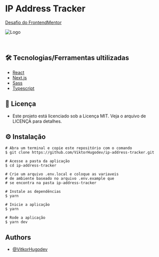 
# IP Address Tracker

[Desafio do FrontendMentor](https://www.frontendmentor.io/challenges/ip-address-tracker-I8-0yYAH0)

![Logo](https://res.cloudinary.com/dz209s6jk/image/upload/q_auto:good,w_900/Challenges/p6khgutnfr78zbs9kje7.jpg)

&nbsp;

## 🛠️ Tecnologias/Ferramentas ultilizadas

* [React](https://pt-br.reactjs.org/E)
* [Next.js](https://nextjs.org/)
* [Sass](https://sass-lang.com/documentation)
* [Typescript](https://www.typescriptlang.org/docs/)

## 📝 Licença
- Este projeto está licenciado sob a Licença MIT. Veja o arquivo de LICENÇA para detalhes.
## ⚙️ Instalação
```
# Abra um terminal e copie este repositório com o comando
$ git clone https://github.com/ViktorHugodev/ip-address-tracker.git
```

```
# Acesse a pasta da aplicação
$ cd ip-address-tracker

# Crie um arquivo .env.local e coloque as variaveis
# de ambiente baseado no arquivo .env.example que
# se encontra na pasta ip-address-tracker

# Instale as dependências
$ yarn

# Inicie a aplicação
$ yarn 

# Rode a aplicação
$ yarn dev

```
## Authors

- [@VitkorHugodev](https://github.com/ViktorHugodev)

